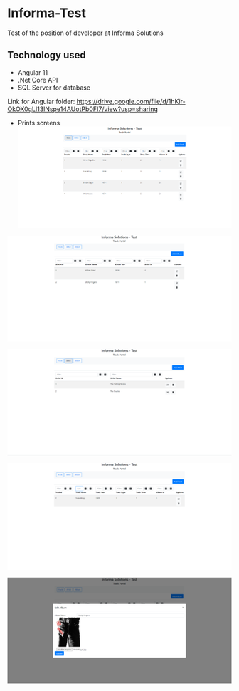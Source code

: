# Informa-Test
Test of the position of developer at Informa Solutions


## Technology used
- Angular 11
- .Net Core API
- SQL Server for database

Link for Angular folder: https://drive.google.com/file/d/1hKir-OkOX0qLI13lNspe14AUotPb0FI7/view?usp=sharing


- Prints screens
![Image of trackpage](/images/trackpage.png)

![Image of artistpage](/images/albumimage.png)

![Image of albumpage](/images/artistpage.png)

![Image of trackfilter](/images/trackfilter.png)

![Image of albumimage](/images/imageupload.png)
